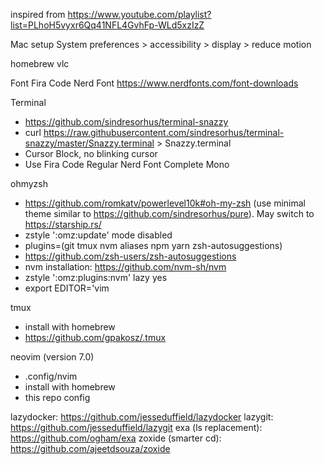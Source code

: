 inspired from https://www.youtube.com/playlist?list=PLhoH5vyxr6Qq41NFL4GvhFp-WLd5xzIzZ

Mac setup
System preferences > accessibility > display > reduce motion

homebrew
vlc

Font
Fira Code Nerd Font
https://www.nerdfonts.com/font-downloads

Terminal
- https://github.com/sindresorhus/terminal-snazzy
- curl https://raw.githubusercontent.com/sindresorhus/terminal-snazzy/master/Snazzy.terminal > Snazzy.terminal
- Cursor Block, no blinking cursor
- Use Fira Code Regular Nerd Font Complete Mono

ohmyzsh
- https://github.com/romkatv/powerlevel10k#oh-my-zsh (use minimal theme similar to https://github.com/sindresorhus/pure). May switch to https://starship.rs/
- zstyle ':omz:update' mode disabled
- plugins=(git tmux nvm aliases npm yarn zsh-autosuggestions)
- https://github.com/zsh-users/zsh-autosuggestions
- nvm installation: https://github.com/nvm-sh/nvm
- zstyle ':omz:plugins:nvm' lazy yes
- export EDITOR='vim

tmux
- install with homebrew
- https://github.com/gpakosz/.tmux

neovim (version 7.0)
- .config/nvim
- install with homebrew
- this repo config

lazydocker: https://github.com/jesseduffield/lazydocker
lazygit: https://github.com/jesseduffield/lazygit
exa (ls replacement): https://github.com/ogham/exa
zoxide (smarter cd): https://github.com/ajeetdsouza/zoxide